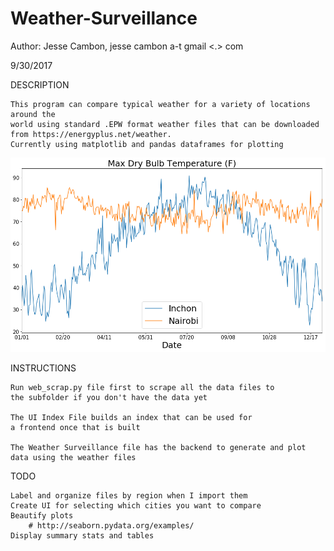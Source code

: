 # Weather-Surveillance

Author: Jesse Cambon, jesse cambon a-t  gmail  <.> com

9/30/2017

DESCRIPTION

    This program can compare typical weather for a variety of locations around the 
    world using standard .EPW format weather files that can be downloaded
    from https://energyplus.net/weather.
    Currently using matplotlib and pandas dataframes for plotting

![Screenshot1](max_temp_inchon_nairobi.png?raw=true)


INSTRUCTIONS

    Run web_scrap.py file first to scrape all the data files to 
    the subfolder if you don't have the data yet
    
    The UI Index File builds an index that can be used for 
    a frontend once that is built
    
    The Weather Surveillance file has the backend to generate and plot
    data using the weather files

TODO

    Label and organize files by region when I import them
    Create UI for selecting which cities you want to compare
    Beautify plots
        # http://seaborn.pydata.org/examples/
    Display summary stats and tables
    